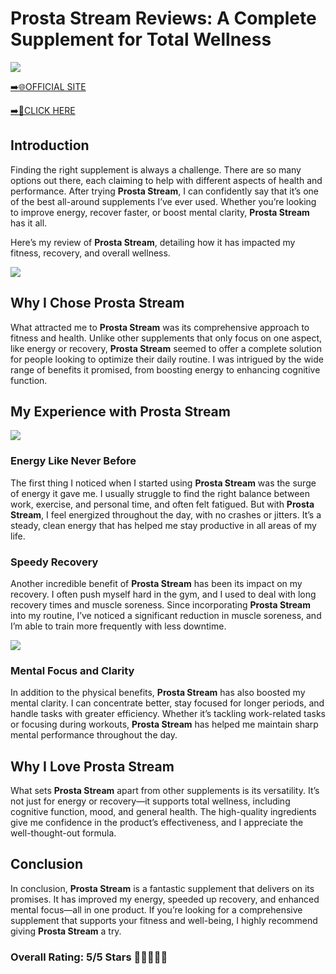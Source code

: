 # **Prosta Stream Reviews**: A Complete Supplement for Total Wellness

[![](https://static.vecteezy.com/system/resources/thumbnails/019/896/014/small/buy-now-gradient-button-with-cart-symbol-buy-now-illustration-png.png)](https://edetoop.top/lander/sugarpreland-1/prostastream.html) 

[➡️🌐OFFICIAL SITE](https://edetoop.top/lander/sugarpreland-1/prostastream.html) 

[➡️🔗CLICK HERE](https://edetoop.top/lander/sugarpreland-1/prostastream.html) 


## Introduction

Finding the right supplement is always a challenge. There are so many options out there, each claiming to help with different aspects of health and performance. After trying **Prosta Stream**, I can confidently say that it’s one of the best all-around supplements I’ve ever used. Whether you’re looking to improve energy, recover faster, or boost mental clarity, **Prosta Stream** has it all.

Here’s my review of **Prosta Stream**, detailing how it has impacted my fitness, recovery, and overall wellness.

[![](https://wallpapers.com/images/hd/red-order-now-button-udg4jcj4arvn8b0n-2.png)](https://edetoop.top/lander/sugarpreland-1/prostastream.html)  

## Why I Chose **Prosta Stream**

What attracted me to **Prosta Stream** was its comprehensive approach to fitness and health. Unlike other supplements that only focus on one aspect, like energy or recovery, **Prosta Stream** seemed to offer a complete solution for people looking to optimize their daily routine. I was intrigued by the wide range of benefits it promised, from boosting energy to enhancing cognitive function.

## My Experience with **Prosta Stream**

[![](https://static.vecteezy.com/system/resources/thumbnails/019/896/014/small/buy-now-gradient-button-with-cart-symbol-buy-now-illustration-png.png)](https://edetoop.top/lander/sugarpreland-1/prostastream.html)

### Energy Like Never Before

The first thing I noticed when I started using **Prosta Stream** was the surge of energy it gave me. I usually struggle to find the right balance between work, exercise, and personal time, and often felt fatigued. But with **Prosta Stream**, I feel energized throughout the day, with no crashes or jitters. It’s a steady, clean energy that has helped me stay productive in all areas of my life.

### Speedy Recovery

Another incredible benefit of **Prosta Stream** has been its impact on my recovery. I often push myself hard in the gym, and I used to deal with long recovery times and muscle soreness. Since incorporating **Prosta Stream** into my routine, I’ve noticed a significant reduction in muscle soreness, and I’m able to train more frequently with less downtime.

[![](https://wallpapers.com/images/hd/red-order-now-button-udg4jcj4arvn8b0n-2.png)](https://edetoop.top/lander/sugarpreland-1/prostastream.html)  

### Mental Focus and Clarity

In addition to the physical benefits, **Prosta Stream** has also boosted my mental clarity. I can concentrate better, stay focused for longer periods, and handle tasks with greater efficiency. Whether it’s tackling work-related tasks or focusing during workouts, **Prosta Stream** has helped me maintain sharp mental performance throughout the day.

## Why I Love **Prosta Stream**

What sets **Prosta Stream** apart from other supplements is its versatility. It’s not just for energy or recovery—it supports total wellness, including cognitive function, mood, and general health. The high-quality ingredients give me confidence in the product’s effectiveness, and I appreciate the well-thought-out formula.

## Conclusion

In conclusion, **Prosta Stream** is a fantastic supplement that delivers on its promises. It has improved my energy, speeded up recovery, and enhanced mental focus—all in one product. If you’re looking for a comprehensive supplement that supports your fitness and well-being, I highly recommend giving **Prosta Stream** a try.

### Overall Rating: 5/5 Stars 🌟🌟🌟🌟🌟
